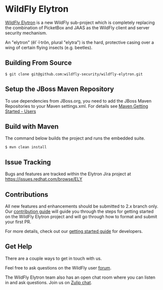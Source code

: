 WildFly Elytron
===============

[WildFly Elytron](https://wildfly-security.github.io/wildfly-elytron/) is a new WildFly sub-project which is completely replacing the combination of PicketBox and JAAS as the WildFly client and  server security mechanism.
 
An "elytron" (ĕl´·ĭ·trŏn, plural "elytra") is the hard, protective casing over a wing of certain flying insects (e.g. beetles).

Building From Source
--------------------

```console
$ git clone git@github.com:wildfly-security/wildfly-elytron.git
```

Setup the JBoss Maven Repository
--------------------------------

To use dependencies from JBoss.org, you need to add the JBoss Maven Repositories to your Maven settings.xml. For details see [Maven Getting Started - Users](https://developer.jboss.org/docs/DOC-15169)

Build with Maven
----------------

The command below builds the project and runs the embedded suite.

```console
$ mvn clean install
```

Issue Tracking
--------------

Bugs and features are tracked within the Elytron Jira project at https://issues.redhat.com/browse/ELY

Contributions
-------------

All new features and enhancements should be submitted to 2.x branch only.
Our [contribution guide](https://github.com/wildfly-security/wildfly-elytron/blob/2.x/CONTRIBUTING.md) will guide you through the steps for getting started on the WildFly Elytron project and will go through how to format and submit your first PR.
 
For more details, check out our [getting started guide](https://wildfly-security.github.io/wildfly-elytron/getting-started-for-developers/) for developers.

Get Help
--------
There are a couple ways to get in touch with us.

Feel free to ask questions on the WildFly user [forum](https://groups.google.com/g/wildfly).  

The WildFly Elytron team also has an open chat room where you can listen in and ask questions. Join us on [Zulip chat](https://wildfly.zulipchat.com/#narrow/stream/173102-wildfly-elytron).
